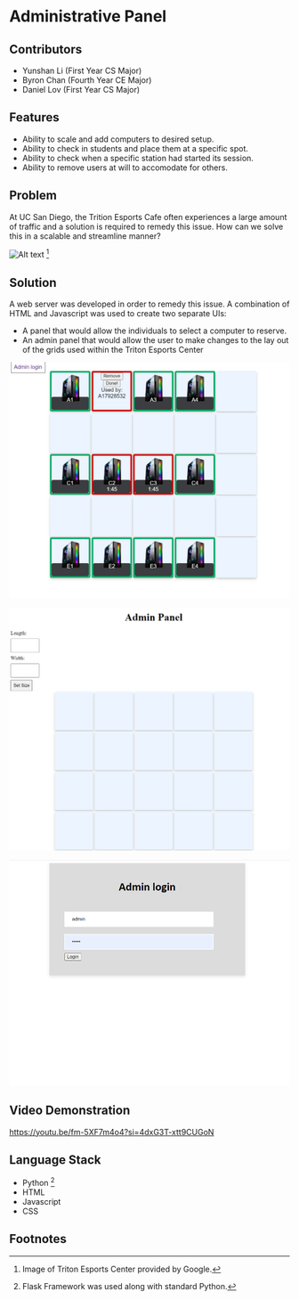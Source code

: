 # Administrative Panel

Contributors
--
- Yunshan Li (First Year CS Major)
- Byron Chan (Fourth Year CE Major)
- Daniel Lov (First Year CS Major)

Features
--

- Ability to scale and add computers to desired setup.
- Ability to check in students and place them at a specific spot.
- Ability to check when a specific station had started its session.
- Ability to remove users at will to accomodate for others.

Problem
--
At UC San Diego, the Trition Esports Cafe often experiences a large amount of traffic and a solution is required to remedy this issue. How can we solve this in a scalable and streamline manner?

![Alt text](https://lh3.googleusercontent.com/p/AF1QipMruZiZX6rRSTMla-ayJ-_oF2jyCrAcN5GmbTIk=s1360-w1360-h1020) [^2]

Solution
--
A web server was developed in order to remedy this issue. A combination of HTML and Javascript was used to create two separate UIs: 
- A panel that would allow the individuals to select a computer to reserve.
- An admin panel that would allow the user to make changes to the lay out of the grids used within the Triton Esports Center


![Alt text](<homepage pcs.png>)

![Alt text](adminpage.png)

![Alt text](loginpage.png)

Video Demonstration
--

https://youtu.be/fm-5XF7m4o4?si=4dxG3T-xtt9CUGoN

Language Stack
--
- Python [^1]
- HTML
- Javascript
- CSS


Footnotes
--
[^1]: Flask Framework was used along with standard Python.
[^2]: Image of Triton Esports Center provided by Google.    
